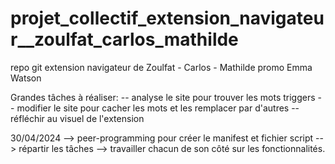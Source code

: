 # projet_collectif_extension_navigateur\_\_zoulfat_carlos_mathilde

repo git extension navigateur de Zoulfat - Carlos - Mathilde promo Emma Watson

<!--
1 - Save images that are with a quality superior to x*y px quality;
2 - Highlight all words that match a certain keyword and give a translation for all of them, having into account each case, translating one word before one word after;
3 - Give a certain inclination to all the text (45°, 90°, 135°, 170°, 215°);

4 - Funny 1984 censorship, replace all the words style that arent under a certain rule book to be followed;

 -->


Grandes tâches à réaliser:
-- analyse le site pour trouver les mots triggers
-- modifier le site pour cacher les mots et les remplacer par d'autres
-- réfléchir au visuel de l'extension

30/04/2024
--> peer-programming pour créer le manifest et fichier script
--> répartir les tâches 
--> travailler chacun de son côté sur les fonctionnalités.
